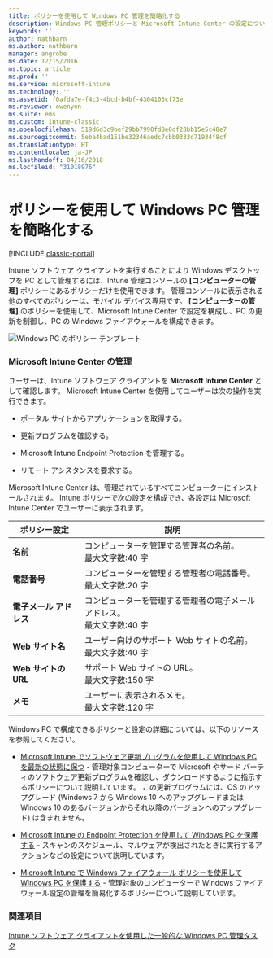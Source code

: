 ```yaml
---
title: ポリシーを使用して Windows PC 管理を簡略化する
description: Windows PC 管理ポリシーと Microsoft Intune Center の設定について説明します。
keywords: ''
author: nathbarn
ms.author: nathbarn
manager: angrobe
ms.date: 12/15/2016
ms.topic: article
ms.prod: ''
ms.service: microsoft-intune
ms.technology: ''
ms.assetid: f0afda7e-f4c3-4bcd-b4bf-4304103cf73e
ms.reviewer: owenyen
ms.suite: ems
ms.custom: intune-classic
ms.openlocfilehash: 519d6d3c9bef29bb7990fd8e0df28bb15e5c48e7
ms.sourcegitcommit: 5eba4bad151be32346aedc7cbb0333d71934f8cf
ms.translationtype: HT
ms.contentlocale: ja-JP
ms.lasthandoff: 04/16/2018
ms.locfileid: "31018976"
---
```

# <a name="use-policies-to-simplify-windows-pc-management"></a>ポリシーを使用して Windows PC 管理を簡略化する

[!INCLUDE [classic-portal](../includes/classic-portal.md)]

Intune ソフトウェア クライアントを実行することにより Windows デスクトップを PC として管理するには、Intune 管理コンソールの **[コンピューターの管理]** ポリシーにあるポリシーだけを使用できます。 管理コンソールに表示される他のすべてのポリシーは、モバイル デバイス専用です。 **[コンピューターの管理]** のポリシーを使用して、Microsoft Intune Center で設定を構成し、PC の更新を制御し、PC の Windows ファイアウォールを構成できます。

![Windows PC のポリシー テンプレート](../media/pc_policy_template.png)

### <a name="manage-the-microsoft-intune-center"></a>Microsoft Intune Center の管理
ユーザーは、Intune ソフトウェア クライアントを **Microsoft Intune Center** として確認します。 Microsoft Intune Center を使用してユーザーは次の操作を実行できます。

-   ポータル サイトからアプリケーションを取得する。

-   更新プログラムを確認する。

-   Microsoft Intune Endpoint Protection を管理する。

-  リモート アシスタンスを要求する。

Microsoft Intune Center は、管理されているすべてコンピューターにインストールされます。 Intune ポリシーで次の設定を構成でき、各設定は Microsoft Intune Center でユーザーに表示されます。

|ポリシー設定|説明|
|------------------|--------------------|
|**名前**|コンピューターを管理する管理者の名前。<br />最大文字数:40 字|
|**電話番号**|コンピューターを管理する管理者の電話番号。<br />最大文字数:20 字|
|**電子メール アドレス**|コンピューターを管理する管理者の電子メール アドレス。<br />最大文字数:40 字|
|**Web サイト名**|ユーザー向けのサポート Web サイトの名前。<br />最大文字数:40 字|
|**Web サイトの URL**|サポート Web サイトの URL。<br />最大文字数:150 字|
|**メモ**|ユーザーに表示されるメモ。<br />最大文字数:120 字|

Windows PC で構成できるポリシーと設定の詳細については、以下のリソースを参照してください。

- [Microsoft Intune でソフトウェア更新プログラムを使用して Windows PC を最新の状態に保つ](keep-windows-pcs-up-to-date-with-software-updates-in-microsoft-intune.md) - 管理対象コンピューターで Microsoft やサード パーティのソフトウェア更新プログラムを確認し、ダウンロードするように指示するポリシーについて説明しています。 この更新プログラムには、OS のアップグレード (Windows 7 から Windows 10 へのアップグレードまたは Windows 10 のあるバージョンからそれ以降のバージョンへのアップグレード) は含まれません。

- [Microsoft Intune の Endpoint Protection を使用して Windows PC を保護する](help-secure-windows-pcs-with-endpoint-protection-for-microsoft-intune.md) - スキャンのスケジュール、マルウェアが検出されたときに実行するアクションなどの設定について説明しています。

- [Microsoft Intune で Windows ファイアウォール ポリシーを使用して Windows PC を保護する](help-protect-windows-pcs-using-windows-firewall-policies-in-microsoft-intune.md) - 管理対象のコンピューターで Windows ファイアウォール設定の管理を簡易化するポリシーについて説明しています。


### <a name="see-also"></a>関連項目

[Intune ソフトウェア クライアントを使用した一般的な Windows PC 管理タスク](common-windows-pc-management-tasks-with-the-microsoft-intune-computer-client.md)
